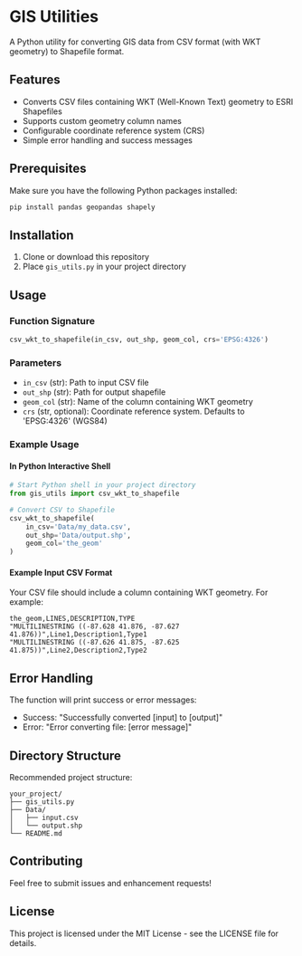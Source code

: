# GIS Utilities

A Python utility for converting GIS data from CSV format (with WKT geometry) to Shapefile format.

## Features

- Converts CSV files containing WKT (Well-Known Text) geometry to ESRI Shapefiles
- Supports custom geometry column names
- Configurable coordinate reference system (CRS)
- Simple error handling and success messages

## Prerequisites

Make sure you have the following Python packages installed:

```bash
pip install pandas geopandas shapely
```

## Installation

1. Clone or download this repository
2. Place `gis_utils.py` in your project directory

## Usage

### Function Signature

```python
csv_wkt_to_shapefile(in_csv, out_shp, geom_col, crs='EPSG:4326')
```

### Parameters

- `in_csv` (str): Path to input CSV file
- `out_shp` (str): Path for output shapefile
- `geom_col` (str): Name of the column containing WKT geometry
- `crs` (str, optional): Coordinate reference system. Defaults to 'EPSG:4326' (WGS84)

### Example Usage

#### In Python Interactive Shell

```python
# Start Python shell in your project directory
from gis_utils import csv_wkt_to_shapefile

# Convert CSV to Shapefile
csv_wkt_to_shapefile(
    in_csv='Data/my_data.csv',
    out_shp='Data/output.shp',
    geom_col='the_geom'
)
```

#### Example Input CSV Format

Your CSV file should include a column containing WKT geometry. For example:

```csv
the_geom,LINES,DESCRIPTION,TYPE
"MULTILINESTRING ((-87.628 41.876, -87.627 41.876))",Line1,Description1,Type1
"MULTILINESTRING ((-87.626 41.875, -87.625 41.875))",Line2,Description2,Type2
```

## Error Handling

The function will print success or error messages:
- Success: "Successfully converted [input] to [output]"
- Error: "Error converting file: [error message]"

## Directory Structure

Recommended project structure:
```
your_project/
├── gis_utils.py
├── Data/
│   ├── input.csv
│   └── output.shp
└── README.md
```

## Contributing

Feel free to submit issues and enhancement requests!

## License

This project is licensed under the MIT License - see the LICENSE file for details.